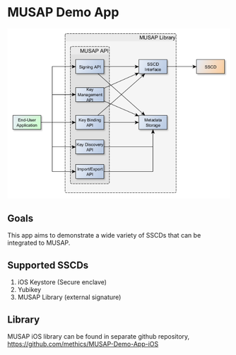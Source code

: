 # MUSAP Demo App

![Musap Library](docs/musap-lib-overview.png)

## Goals

This app aims to demonstrate a wide variety of SSCDs that can be integrated to MUSAP.

## Supported SSCDs

1. iOS Keystore (Secure enclave)
2. Yubikey
3. MUSAP Library (external signature)


## Library

MUSAP iOS library can be found in separate github repository, https://github.com/methics/MUSAP-Demo-App-iOS


